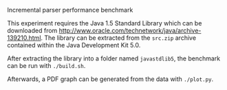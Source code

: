 Incremental parser performance benchmark

This experiment requires the Java 1.5 Standard Library which can be downloaded
from http://www.oracle.com/technetwork/java/archive-139210.html. The library can
be extracted from the `src.zip` archive contained within the Java Development
Kit 5.0.

After extracting the library into a folder named `javastdlib5`, the benchmark
can be run with `./build.sh`.

Afterwards, a PDF graph can be generated from the data with `./plot.py`.
